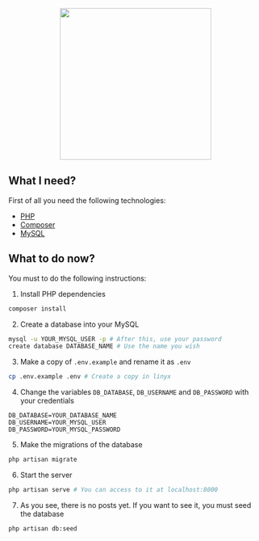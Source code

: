 <p align="center"><a href="https://laravel.com" target="_blank"><img src="https://angular.io/assets/images/logos/angular/logo-nav@2x.png" width="300"></a></p>

## What I need?
First of all you need the following technologies:
* [PHP](https://www.php.net/manual/en/install.php)
* [Composer](https://getcomposer.org/)
* [MySQL](https://dev.mysql.com/downloads/installer/)

## What to do now?
You must to do the following instructions:

1. Install PHP dependencies
```bash
composer install
```
2. Create a database into your MySQL
```bash
mysql -u YOUR_MYSQL_USER -p # After this, use your password
create database DATABASE_NAME # Use the name you wish
```
3. Make a copy of `.env.example` and rename it as `.env`
```bash
cp .env.example .env # Create a copy in linyx
```
4. Change the variables `DB_DATABASE`, `DB_USERNAME` and `DB_PASSWORD` with your credentials
```
DB_DATABASE=YOUR_DATABASE_NAME
DB_USERNAME=YOUR_MYSQL_USER
DB_PASSWORD=YOUR_MYSQL_PASSWORD
```
5. Make the migrations of the database
```bash 
php artisan migrate
```
6. Start the server
```bash
php artisan serve # You can access to it at localhost:8000
```
7. As you see, there is no posts yet. If you want to see it, you must seed the database
```bash
php artisan db:seed
```